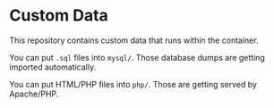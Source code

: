 # Custom Data

This repository contains custom data that runs within the container.

You can put `.sql` files into `mysql/`. Those database dumps are getting imported automatically.

You can put HTML/PHP files into `php/`. Those are getting served by Apache/PHP.
